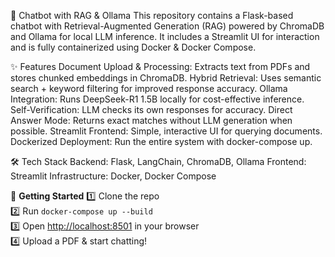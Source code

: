 🚀 Chatbot with RAG & Ollama
This repository contains a Flask-based chatbot with Retrieval-Augmented Generation (RAG) powered by ChromaDB and Ollama for local LLM inference. It includes a Streamlit UI for interaction and is fully containerized using Docker & Docker Compose.

✨ Features
Document Upload & Processing: Extracts text from PDFs and stores chunked embeddings in ChromaDB.
Hybrid Retrieval: Uses semantic search + keyword filtering for improved response accuracy.
Ollama Integration: Runs DeepSeek-R1 1.5B locally for cost-effective inference.
Self-Verification: LLM checks its own responses for accuracy.
Direct Answer Mode: Returns exact matches without LLM generation when possible.
Streamlit Frontend: Simple, interactive UI for querying documents.
Dockerized Deployment: Run the entire system with docker-compose up.

🛠 Tech Stack
Backend: Flask, LangChain, ChromaDB, Ollama
Frontend: Streamlit
Infrastructure: Docker, Docker Compose

🚀 **Getting Started**
1️⃣ Clone the repo  
2️⃣ Run `docker-compose up --build`  
3️⃣ Open [http://localhost:8501](http://localhost:8501) in your browser  
4️⃣ Upload a PDF & start chatting!  